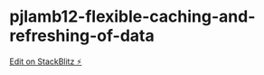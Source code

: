# pjlamb12-flexible-caching-and-refreshing-of-data

[Edit on StackBlitz ⚡️](https://stackblitz.com/edit/pjlamb12-flexible-caching-and-refreshing-of-data)